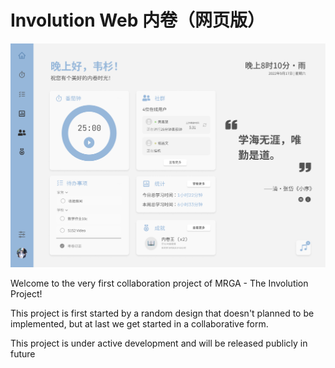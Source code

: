 # Involution Web 内卷（网页版）

![](./public/homepage.png)

Welcome to the very first collaboration project of MRGA - The Involution Project!

This project is first started by a random design that doesn't planned to be implemented, but at last we get started in a collaborative form.

This project is under active development and will be released publicly in future